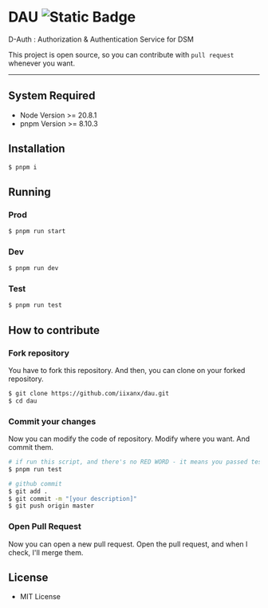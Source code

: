 # DAU ![Static Badge](https://img.shields.io/badge/version-0.0.1-white?style=flat-square&label=version&labelColor=424ca6&color=000000)

D-Auth : Authorization & Authentication Service for DSM

This project is open source, so you can contribute with `pull request` whenever you want.

---

## System Required

- Node Version >= 20.8.1
- pnpm Version >= 8.10.3

## Installation

```bash
$ pnpm i
```

## Running

### Prod
```bash
$ pnpm run start
```

### Dev

```bash
$ pnpm run dev
```

### Test

```bash
$ pnpm run test
```

## How to contribute

### Fork repository

You have to fork this repository. And then, you can clone on your forked repository.

```bash
$ git clone https://github.com/iixanx/dau.git
$ cd dau
```

### Commit your changes

Now you can modify the code of repository.
Modify where you want. And commit them.

```bash
# if run this script, and there's no RED WORD - it means you passed test!
$ pnpm run test
```

```bash
# github commit
$ git add .
$ git commit -m "[your description]"
$ git push origin master
```

### Open Pull Request

Now you can open a new pull request. Open the pull request, and when I check, I'll merge them.

## License

- MIT License
